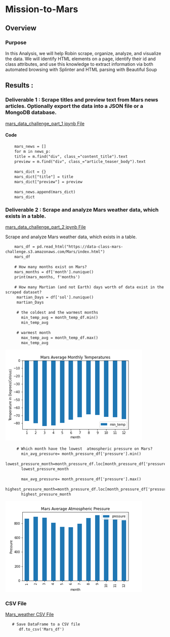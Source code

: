 # Mission-to-Mars

## Overview
### Purpose
In this Analysis, we will help Robin scrape, organize, analyze, and visualize the data. We will identify HTML elements on a page, identify their id and class attributes, and use this knowledge to extract information via both automated browsing with Splinter and HTML parsing with Beautiful Soup
## Results :
### Deliverable 1 :  Scrape titles and preview text from Mars news articles. Optionally export the data into a JSON file or a MongoDB database.

[mars_data_challenge_part_1 ipynb File](mars_data_challenge_part_1.ipynb)

#### Code 
        mars_news = []
        for m in news_p:
        title = m.find("div", class_="content_title").text
        preview = m.find("div", class_="article_teaser_body").text
   
        mars_dict = {}
        mars_dict["title"] = title
        mars_dict["preview"] = preview
   
        mars_news.append(mars_dict)
        mars_dict

        
### Deliverable 2 : Scrape and analyze Mars weather data, which exists in a table.

[mars_data_challenge_part_2 ipynb File](mars_data_challenge_part_2.ipynb)

Scrape and analyze Mars weather data, which exists in a table.

        mars_df = pd.read_html("https://data-class-mars-challenge.s3.amazonaws.com/Mars/index.html")
        mars_df
        
        # How many months exist on Mars?
        mars_months = df['month'].nunique()
        print(mars_months, f'months')
        
        # How many Martian (and not Earth) days worth of data exist in the scraped dataset?
         martian_Days = df['sol'].nunique()
         martian_Days

         # the coldest and the warmest months
           min_temp_avg = month_temp_df.min()
           min_temp_avg

         # warmest month 
           max_temp_avg = month_temp_df.max()
           max_temp_avg

  ![Test Image](Resources/mars_monthly_temp.png )

         # Which month have the lowest  atmospheric pressure on Mars?
           min_avg_pressure= month_pressure_df['pressure'].min()
           lowest_pressure_month=month_pressure_df.loc[month_pressure_df['pressure']==min_avg_pressure]
           lowest_pressure_month

           max_avg_pressure= month_pressure_df['pressure'].max()
           highest_pressure_month=month_pressure_df.loc[month_pressure_df['pressure']==max_avg_pressure]
           highest_pressure_month

   ![Test Image](Resources/monthly_pressure.png )       
  
   
### CSV File

[Mars_weather CSV File](Mars_weather)

       # Save DataFrame to a CSV file
          df.to_csv('Mars_df')
